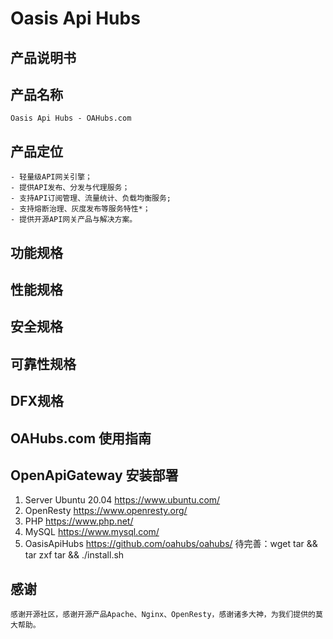 # Oasis Api Hubs
## 产品说明书
## 产品名称
    Oasis Api Hubs - OAHubs.com
## 产品定位
    - 轻量级API网关引擎；
    - 提供API发布、分发与代理服务；
    - 支持API订阅管理、流量统计、负载均衡服务;
    - 支持熔断治理、灰度发布等服务特性*；
    - 提供开源API网关产品与解决方案。
## 功能规格
## 性能规格
## 安全规格
## 可靠性规格
## DFX规格

## OAHubs.com 使用指南

## OpenApiGateway 安装部署
1. Server Ubuntu 20.04 https://www.ubuntu.com/
2. OpenResty https://www.openresty.org/
3. PHP https://www.php.net/
4. MySQL https://www.mysql.com/
3. OasisApiHubs https://github.com/oahubs/oahubs/
待完善：wget tar && tar zxf tar && ./install.sh

## 感谢
    感谢开源社区，感谢开源产品Apache、Nginx、OpenResty，感谢诸多大神，为我们提供的莫大帮助。

<!--
**oahubs/oahubs** is a ✨ _special_ ✨ repository because its `README.md` (this file) appears on your GitHub profile.

Here are some ideas to get you started:

- 🔭 I’m currently working on ...
- 🌱 I’m currently learning ...
- 👯 I’m looking to collaborate on ...
- 🤔 I’m looking for help with ...
- 💬 Ask me about ...
- 📫 How to reach me: ...
- 😄 Pronouns: ...
- ⚡ Fun fact: ...
-->
